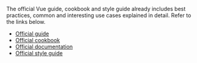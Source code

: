The official Vue guide, cookbook and style guide already includes best practices, common and interesting use cases explained in detail.
Refer to the links below.

* [Official guide](https://vuejs.org/v2/guide/)
* [Official cookbook](https://vuejs.org/v2/cookbook/)
* [Official documentation](https://vuejs.org/v2/api/)
* [Official style guide](https://vuejs.org/v2/style-guide/)
